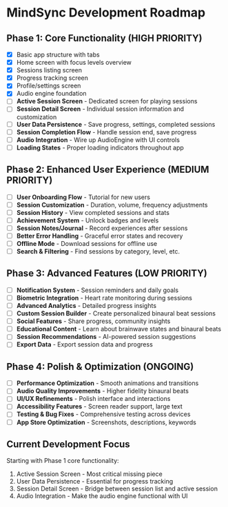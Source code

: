 # MindSync Development Roadmap

## Phase 1: Core Functionality (HIGH PRIORITY)
- [x] Basic app structure with tabs
- [x] Home screen with focus levels overview
- [x] Sessions listing screen
- [x] Progress tracking screen
- [x] Profile/settings screen
- [x] Audio engine foundation
- [ ] **Active Session Screen** - Dedicated screen for playing sessions
- [ ] **Session Detail Screen** - Individual session information and customization
- [ ] **User Data Persistence** - Save progress, settings, completed sessions
- [ ] **Session Completion Flow** - Handle session end, save progress
- [ ] **Audio Integration** - Wire up AudioEngine with UI controls
- [ ] **Loading States** - Proper loading indicators throughout app

## Phase 2: Enhanced User Experience (MEDIUM PRIORITY)
- [ ] **User Onboarding Flow** - Tutorial for new users
- [ ] **Session Customization** - Duration, volume, frequency adjustments
- [ ] **Session History** - View completed sessions and stats
- [ ] **Achievement System** - Unlock badges and levels
- [ ] **Session Notes/Journal** - Record experiences after sessions
- [ ] **Better Error Handling** - Graceful error states and recovery
- [ ] **Offline Mode** - Download sessions for offline use
- [ ] **Search & Filtering** - Find sessions by category, level, etc.

## Phase 3: Advanced Features (LOW PRIORITY)
- [ ] **Notification System** - Session reminders and daily goals
- [ ] **Biometric Integration** - Heart rate monitoring during sessions
- [ ] **Advanced Analytics** - Detailed progress insights
- [ ] **Custom Session Builder** - Create personalized binaural beat sessions
- [ ] **Social Features** - Share progress, community insights
- [ ] **Educational Content** - Learn about brainwave states and binaural beats
- [ ] **Session Recommendations** - AI-powered session suggestions
- [ ] **Export Data** - Export session data and progress

## Phase 4: Polish & Optimization (ONGOING)
- [ ] **Performance Optimization** - Smooth animations and transitions
- [ ] **Audio Quality Improvements** - Higher fidelity binaural beats
- [ ] **UI/UX Refinements** - Polish interface and interactions
- [ ] **Accessibility Features** - Screen reader support, large text
- [ ] **Testing & Bug Fixes** - Comprehensive testing across devices
- [ ] **App Store Optimization** - Screenshots, descriptions, keywords

## Current Development Focus
Starting with Phase 1 core functionality:
1. Active Session Screen - Most critical missing piece
2. User Data Persistence - Essential for progress tracking
3. Session Detail Screen - Bridge between session list and active session
4. Audio Integration - Make the audio engine functional with UI